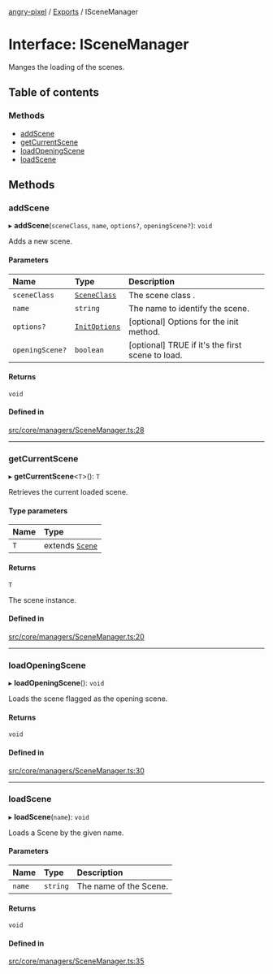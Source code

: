 [angry-pixel](../README.md) / [Exports](../modules.md) / ISceneManager

# Interface: ISceneManager

Manges the loading of the scenes.

## Table of contents

### Methods

- [addScene](ISceneManager.md#addscene)
- [getCurrentScene](ISceneManager.md#getcurrentscene)
- [loadOpeningScene](ISceneManager.md#loadopeningscene)
- [loadScene](ISceneManager.md#loadscene)

## Methods

### addScene

▸ **addScene**(`sceneClass`, `name`, `options?`, `openingScene?`): `void`

Adds a new scene.

#### Parameters

| Name | Type | Description |
| :------ | :------ | :------ |
| `sceneClass` | [`SceneClass`](../modules.md#sceneclass) | The scene class . |
| `name` | `string` | The name to identify the scene. |
| `options?` | [`InitOptions`](InitOptions.md) | [optional] Options for the init method. |
| `openingScene?` | `boolean` | [optional] TRUE if it's the first scene to load. |

#### Returns

`void`

#### Defined in

[src/core/managers/SceneManager.ts:28](https://github.com/angry-pixel-studio/angry-pixel-engine/blob/2e7a4eb/src/core/managers/SceneManager.ts#L28)

___

### getCurrentScene

▸ **getCurrentScene**<`T`\>(): `T`

Retrieves the current loaded scene.

#### Type parameters

| Name | Type |
| :------ | :------ |
| `T` | extends [`Scene`](../classes/Scene.md) |

#### Returns

`T`

The scene instance.

#### Defined in

[src/core/managers/SceneManager.ts:20](https://github.com/angry-pixel-studio/angry-pixel-engine/blob/2e7a4eb/src/core/managers/SceneManager.ts#L20)

___

### loadOpeningScene

▸ **loadOpeningScene**(): `void`

Loads the scene flagged as the opening scene.

#### Returns

`void`

#### Defined in

[src/core/managers/SceneManager.ts:30](https://github.com/angry-pixel-studio/angry-pixel-engine/blob/2e7a4eb/src/core/managers/SceneManager.ts#L30)

___

### loadScene

▸ **loadScene**(`name`): `void`

Loads a Scene by the given name.

#### Parameters

| Name | Type | Description |
| :------ | :------ | :------ |
| `name` | `string` | The name of the Scene. |

#### Returns

`void`

#### Defined in

[src/core/managers/SceneManager.ts:35](https://github.com/angry-pixel-studio/angry-pixel-engine/blob/2e7a4eb/src/core/managers/SceneManager.ts#L35)
